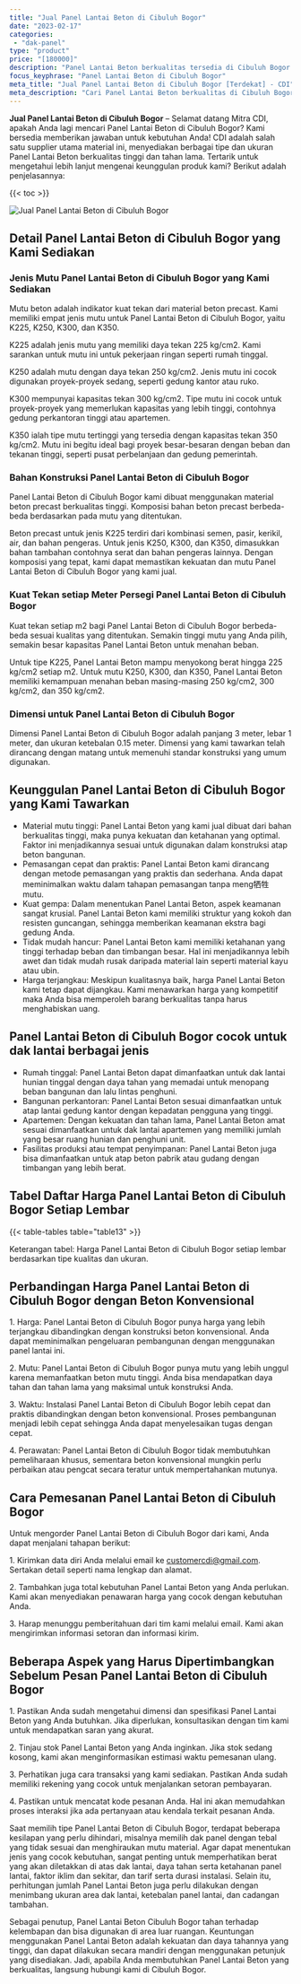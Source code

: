 ```yaml
---
title: "Jual Panel Lantai Beton di Cibuluh Bogor"
date: "2023-02-17"
categories:
 - "dak-panel"
type: "product"
price: "[180000]"
description: "Panel Lantai Beton berkualitas tersedia di Cibuluh Bogor. Panel Lantai Beton dirancang untuk kebutuhan konstruksi modern dengan performa andalan. Hubungi kami sekarang."
focus_keyphrase: "Panel Lantai Beton di Cibuluh Bogor"
meta_title: "Jual Panel Lantai Beton di Cibuluh Bogor [Terdekat] - CDI"
meta_description: "Cari Panel Lantai Beton berkualitas di Cibuluh Bogor?. Kami menyediakan Panel Lantai Beton premium untuk pembangunan. Harga terbaik hanya di sini."
---
```


**Jual Panel Lantai Beton di Cibuluh Bogor** – Selamat datang Mitra CDI, apakah Anda lagi mencari Panel Lantai Beton di Cibuluh Bogor? Kami bersedia memberikan jawaban untuk kebutuhan Anda! CDI adalah salah satu supplier utama material ini, menyediakan berbagai tipe dan ukuran Panel Lantai Beton berkualitas tinggi dan tahan lama. Tertarik untuk mengetahui lebih lanjut mengenai keunggulan produk kami? Berikut adalah penjelasannya:

{{< toc >}}

![Jual Panel Lantai Beton di Cibuluh Bogor](/images/dak-panel/dak-panel-28.jpg)

## Detail Panel Lantai Beton di Cibuluh Bogor yang Kami Sediakan

### Jenis Mutu Panel Lantai Beton di Cibuluh Bogor yang Kami Sediakan

Mutu beton adalah indikator kuat tekan dari material beton precast. Kami memiliki empat jenis mutu untuk Panel Lantai Beton di Cibuluh Bogor, yaitu K225, K250, K300, dan K350.

K225 adalah jenis mutu yang memiliki daya tekan 225 kg/cm2. Kami sarankan untuk mutu ini untuk pekerjaan ringan seperti rumah tinggal.

K250 adalah mutu dengan daya tekan 250 kg/cm2. Jenis mutu ini cocok digunakan proyek-proyek sedang, seperti gedung kantor atau ruko.

K300 mempunyai kapasitas tekan 300 kg/cm2. Tipe mutu ini cocok untuk proyek-proyek yang memerlukan kapasitas yang lebih tinggi, contohnya gedung perkantoran tinggi atau apartemen.

K350 ialah tipe mutu tertinggi yang tersedia dengan kapasitas tekan 350 kg/cm2. Mutu ini begitu ideal bagi proyek besar-besaran dengan beban dan tekanan tinggi, seperti pusat perbelanjaan dan gedung pemerintah.

### Bahan Konstruksi Panel Lantai Beton di Cibuluh Bogor

Panel Lantai Beton di Cibuluh Bogor kami dibuat menggunakan material beton precast berkualitas tinggi. Komposisi bahan beton precast berbeda-beda berdasarkan pada mutu yang ditentukan.

Beton precast untuk jenis K225 terdiri dari kombinasi semen, pasir, kerikil, air, dan bahan pengeras. Untuk jenis K250, K300, dan K350, dimasukkan bahan tambahan contohnya serat dan bahan pengeras lainnya. Dengan komposisi yang tepat, kami dapat memastikan kekuatan dan mutu Panel Lantai Beton di Cibuluh Bogor yang kami jual.

### Kuat Tekan setiap Meter Persegi Panel Lantai Beton di Cibuluh Bogor

Kuat tekan setiap m2 bagi Panel Lantai Beton di Cibuluh Bogor berbeda-beda sesuai kualitas yang ditentukan. Semakin tinggi mutu yang Anda pilih, semakin besar kapasitas Panel Lantai Beton untuk menahan beban.

Untuk tipe K225, Panel Lantai Beton mampu menyokong berat hingga 225 kg/cm2 setiap m2. Untuk mutu K250, K300, dan K350, Panel Lantai Beton memiliki kemampuan menahan beban masing-masing 250 kg/cm2, 300 kg/cm2, dan 350 kg/cm2.

### Dimensi untuk Panel Lantai Beton di Cibuluh Bogor

Dimensi Panel Lantai Beton di Cibuluh Bogor adalah panjang 3 meter, lebar 1 meter, dan ukuran ketebalan 0.15 meter. Dimensi yang kami tawarkan telah dirancang dengan matang untuk memenuhi standar konstruksi yang umum digunakan.

## Keunggulan Panel Lantai Beton di Cibuluh Bogor yang Kami Tawarkan

*   Material mutu tinggi: Panel Lantai Beton yang kami jual dibuat dari bahan berkualitas tinggi, maka punya kekuatan dan ketahanan yang optimal. Faktor ini menjadikannya sesuai untuk digunakan dalam konstruksi atap beton bangunan.
*   Pemasangan cepat dan praktis: Panel Lantai Beton kami dirancang dengan metode pemasangan yang praktis dan sederhana. Anda dapat meminimalkan waktu dalam tahapan pemasangan tanpa meng牺牲 mutu.
*   Kuat gempa: Dalam menentukan Panel Lantai Beton, aspek keamanan sangat krusial. Panel Lantai Beton kami memiliki struktur yang kokoh dan resisten guncangan, sehingga memberikan keamanan ekstra bagi gedung Anda.
*   Tidak mudah hancur: Panel Lantai Beton kami memiliki ketahanan yang tinggi terhadap beban dan timbangan besar. Hal ini menjadikannya lebih awet dan tidak mudah rusak daripada material lain seperti material kayu atau ubin.
*   Harga terjangkau: Meskipun kualitasnya baik, harga Panel Lantai Beton kami tetap dapat dijangkau. Kami menawarkan harga yang kompetitif maka Anda bisa memperoleh barang berkualitas tanpa harus menghabiskan uang.

## Panel Lantai Beton di Cibuluh Bogor cocok untuk dak lantai berbagai jenis

*   Rumah tinggal: Panel Lantai Beton dapat dimanfaatkan untuk dak lantai hunian tinggal dengan daya tahan yang memadai untuk menopang beban bangunan dan lalu lintas penghuni.
*   Bangunan perkantoran: Panel Lantai Beton sesuai dimanfaatkan untuk atap lantai gedung kantor dengan kepadatan pengguna yang tinggi.
*   Apartemen: Dengan kekuatan dan tahan lama, Panel Lantai Beton amat sesuai dimanfaatkan untuk dak lantai apartemen yang memiliki jumlah yang besar ruang hunian dan penghuni unit.
*   Fasilitas produksi atau tempat penyimpanan: Panel Lantai Beton juga bisa dimanfaatkan untuk atap beton pabrik atau gudang dengan timbangan yang lebih berat.

## Tabel Daftar Harga Panel Lantai Beton di Cibuluh Bogor Setiap Lembar

{{< table-tables table="table13" >}}

Keterangan tabel: Harga Panel Lantai Beton di Cibuluh Bogor setiap lembar berdasarkan tipe kualitas dan ukuran.

## Perbandingan Harga Panel Lantai Beton di Cibuluh Bogor dengan Beton Konvensional

1\.  Harga: Panel Lantai Beton di Cibuluh Bogor punya harga yang lebih terjangkau dibandingkan dengan konstruksi beton konvensional. Anda dapat meminimalkan pengeluaran pembangunan dengan menggunakan panel lantai ini.

2\.  Mutu: Panel Lantai Beton di Cibuluh Bogor punya mutu yang lebih unggul karena memanfaatkan beton mutu tinggi. Anda bisa mendapatkan daya tahan dan tahan lama yang maksimal untuk konstruksi Anda.

3\.  Waktu: Instalasi Panel Lantai Beton di Cibuluh Bogor lebih cepat dan praktis dibandingkan dengan beton konvensional. Proses pembangunan menjadi lebih cepat sehingga Anda dapat menyelesaikan tugas dengan cepat.

4\.  Perawatan: Panel Lantai Beton di Cibuluh Bogor tidak membutuhkan pemeliharaan khusus, sementara beton konvensional mungkin perlu perbaikan atau pengcat secara teratur untuk mempertahankan mutunya.

## Cara Pemesanan Panel Lantai Beton di Cibuluh Bogor

Untuk mengorder Panel Lantai Beton di Cibuluh Bogor dari kami, Anda dapat menjalani tahapan berikut:

1\.  Kirimkan data diri Anda melalui email ke customercdi@gmail.com. Sertakan detail seperti nama lengkap dan alamat.

2\.  Tambahkan juga total kebutuhan Panel Lantai Beton yang Anda perlukan. Kami akan menyediakan penawaran harga yang cocok dengan kebutuhan Anda.

3\.  Harap menunggu pemberitahuan dari tim kami melalui email. Kami akan mengirimkan informasi setoran dan informasi kirim.

## Beberapa Aspek yang Harus Dipertimbangkan Sebelum Pesan Panel Lantai Beton di Cibuluh Bogor

1\.  Pastikan Anda sudah mengetahui dimensi dan spesifikasi Panel Lantai Beton yang Anda butuhkan. Jika diperlukan, konsultasikan dengan tim kami untuk mendapatkan saran yang akurat.

2\.  Tinjau stok Panel Lantai Beton yang Anda inginkan. Jika stok sedang kosong, kami akan menginformasikan estimasi waktu pemesanan ulang.

3\.  Perhatikan juga cara transaksi yang kami sediakan. Pastikan Anda sudah memiliki rekening yang cocok untuk menjalankan setoran pembayaran.

4\.  Pastikan untuk mencatat kode pesanan Anda. Hal ini akan memudahkan proses interaksi jika ada pertanyaan atau kendala terkait pesanan Anda.

Saat memilih tipe Panel Lantai Beton di Cibuluh Bogor, terdapat beberapa kesilapan yang perlu dihindari, misalnya memilih dak panel dengan tebal yang tidak sesuai dan menghiraukan mutu material. Agar dapat menentukan jenis yang cocok kebutuhan, sangat penting untuk memperhatikan berat yang akan diletakkan di atas dak lantai, daya tahan serta ketahanan panel lantai, faktor iklim dan sekitar, dan tarif serta durasi instalasi. Selain itu, perhitungan jumlah Panel Lantai Beton juga perlu dilakukan dengan menimbang ukuran area dak lantai, ketebalan panel lantai, dan cadangan tambahan.

Sebagai penutup, Panel Lantai Beton Cibuluh Bogor tahan terhadap kelembapan dan bisa digunakan di area luar ruangan. Keuntungan menggunakan Panel Lantai Beton adalah kekuatan dan daya tahannya yang tinggi, dan dapat dilakukan secara mandiri dengan menggunakan petunjuk yang disediakan. Jadi, apabila Anda membutuhkan Panel Lantai Beton yang berkualitas, langsung hubungi kami di Cibuluh Bogor.